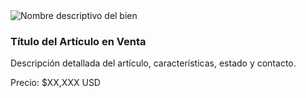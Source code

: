 <div class="product-item">
    <img src="ruta/a/tu/imagen_de_venta.jpg" alt="Nombre descriptivo del bien" class="product-image"> 
    <div class="product-details">
        <h3>Título del Artículo en Venta</h3> 
        <p>Descripción detallada del artículo, características, estado y contacto.</p>
        <span class="product-price">Precio: $XX,XXX USD</span> 
    </div>
</div>
